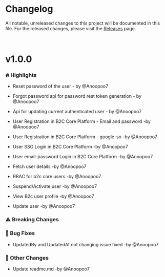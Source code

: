 # Changelog

All notable, unreleased changes to this project will be documented in this file. For the released changes, please visit the [Releases](https://github.com/florimus/flourimus-b2c-core/releases) page.

</br>

# v1.0.0

### 🔥 Highlights
- Reset password of the user - by @Anoopoo7
- Forgot password api for password rest token generation - by @Anoopoo7
- Api for updating current authenticated user - by @Anoopoo7

- User Registration in B2C Core Platform - Email and password -by @Anoopoo7
- User Registration in B2C Core Platform - google-so -by @Anoopoo7
- User SSO Login in B2C Core Platform -by @Anoopoo7
- User email-password Login in B2C Core Platform -by @Anoopoo7
- Fetch user details -by @Anoopoo7
- RBAC for b2c core users -by @Anoopoo7
- Suspend/Activate user -by @Anoopoo7
- View B2c user profile -by @Anoopoo7
- Update user -by @Anoopoo7

### ⚠️ Breaking Changes

### 🐛 Bug Fixes
- UpdatedBy and UpdatedAt not changing issue fixed -by @Anoopoo7

### 📌 Other Changes
- Update readme.md -by @Anoopoo7
